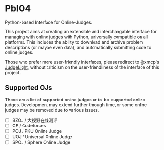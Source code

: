 
# PbIO4

Python-based Interface for Online-Judges.

This project aims at creating an extensible and interchangable interface for
managing with online judges with Python, universally compatible on all platforms.
This includes the ability to download and archive problem descriptions (or maybe
even data), and automatically submitting code to online judges.

Those who prefer more user-friendly interfaces, please redirect to @xmcp's
[JudgeLight](https://github.com/xmcp/JudgeLight), without criticism on the
user-friendliness of the interface of this project.

## Supported OJs

These are a list of supported online judges or to-be-supported online judges.
Development may extend further through time, or some online judges may be removed
due to various issues.

  - [ ] BZOJ / 大视野在线测评
  - [ ] CF / Codeforces
  - [ ] POJ / PKU Online Judge
  - [ ] UOJ / Universal Online Judge
  - [ ] SPOJ / Sphere Online Judge
